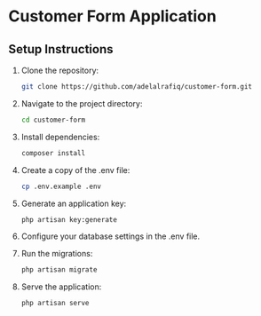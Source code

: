 # Customer Form Application

## Setup Instructions

1. Clone the repository:
   ```bash
   git clone https://github.com/adelalrafiq/customer-form.git

2. Navigate to the project directory:
   ```bash
   cd customer-form

3. Install dependencies:
   ```bash
   composer install

4. Create a copy of the .env file:
   ```bash
   cp .env.example .env

5. Generate an application key:
   ```bash
   php artisan key:generate

6. Configure your database settings in the .env file.

7. Run the migrations:
   ```bash
   php artisan migrate

8. Serve the application:
   ```bash
   php artisan serve
